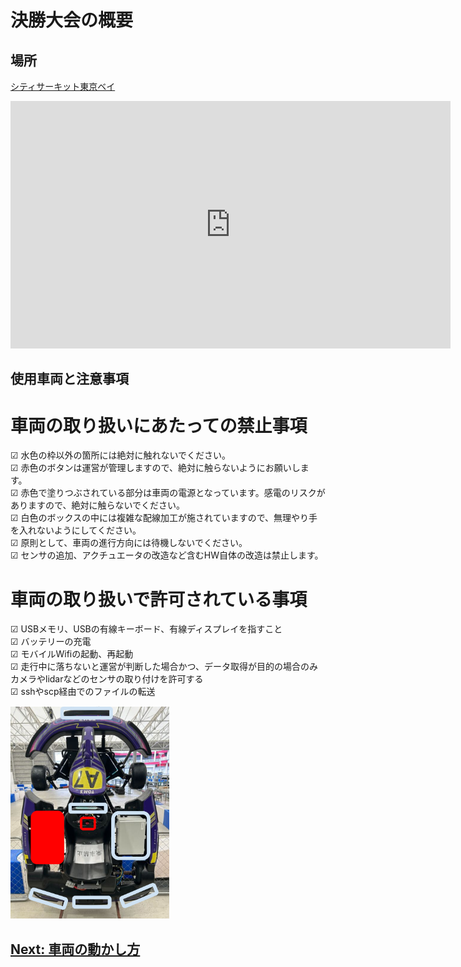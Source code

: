 # 決勝大会の概要

## 場所

[シティサーキット東京ベイ](https://city-circuit.com/)
<iframe width="704" height="396" src="https://www.youtube.com/embed/GsuCUoNrMDM?si=zoh1mL_U0yRnB2fj" title="YouTube video player" frameborder="0" allow="accelerometer; autoplay; clipboard-write; encrypted-media; gyroscope; picture-in-picture; web-share" referrerpolicy="strict-origin-when-cross-origin" allowfullscreen></iframe>

## 使用車両と注意事項

# 車両の取り扱いにあたっての禁止事項						
☑	水色の枠以外の箇所には絶対に触れないでください。					
☑	赤色のボタンは運営が管理しますので、絶対に触らないようにお願いします。					
☑	赤色で塗りつぶされている部分は車両の電源となっています。感電のリスクがありますので、絶対に触らないでください。					
☑	白色のボックスの中には複雑な配線加工が施されていますので、無理やり手を入れないようにしてください。					
☑	原則として、車両の進行方向には待機しないでください。					
☑	センサの追加、アクチュエータの改造など含むHW自体の改造は禁止します。					

# 車両の取り扱いで許可されている事項						
☑	USBメモリ、USBの有線キーボード、有線ディスプレイを指すこと					
☑	バッテリーの充電					
☑	モバイルWifiの起動、再起動					
☑	走行中に落ちないと運営が判断した場合かつ、データ取得が目的の場合のみカメラやlidarなどのセンサの取り付けを許可する					
☑	sshやscp経由でのファイルの転送					

![車両](../assets/image.png)

## [Next: 車両の動かし方](./operation.ja.md)
